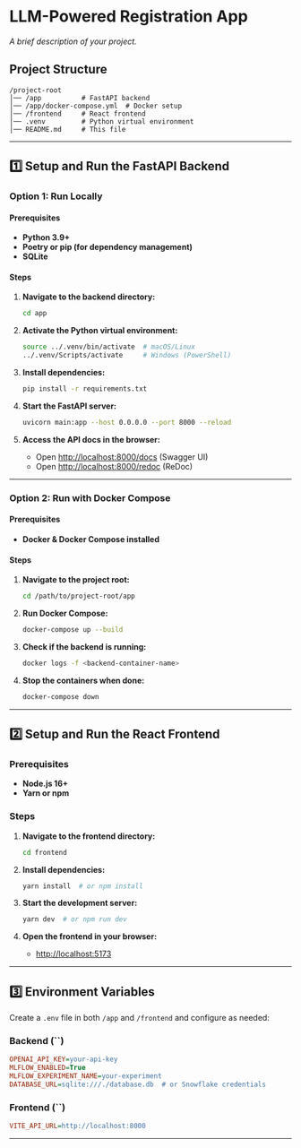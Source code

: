 # **LLM-Powered Registration App**

*A brief description of your project.*

## **Project Structure**

```
/project-root
│── /app          # FastAPI backend
│── /app/docker-compose.yml  # Docker setup
│── /frontend     # React frontend
│── .venv         # Python virtual environment
│── README.md     # This file
```

---

## **1️⃣ Setup and Run the FastAPI Backend**

### **Option 1: Run Locally**

#### **Prerequisites**

- **Python 3.9+**
- **Poetry or pip (for dependency management)**
- **SQLite**

#### **Steps**

1. **Navigate to the backend directory:**

   ```sh
   cd app
   ```

2. **Activate the Python virtual environment:**

   ```sh
   source ../.venv/bin/activate  # macOS/Linux
   ../.venv/Scripts/activate     # Windows (PowerShell)
   ```

3. **Install dependencies:**

   ```sh
   pip install -r requirements.txt
   ```

4. **Start the FastAPI server:**

   ```sh
   uvicorn main:app --host 0.0.0.0 --port 8000 --reload
   ```

5. **Access the API docs in the browser:**

   - Open [http://localhost:8000/docs](http://localhost:8000/docs) (Swagger UI)
   - Open [http://localhost:8000/redoc](http://localhost:8000/redoc) (ReDoc)

---

### **Option 2: Run with Docker Compose**

#### **Prerequisites**

- **Docker & Docker Compose installed**

#### **Steps**

1. **Navigate to the project root:**

   ```sh
   cd /path/to/project-root/app
   ```

2. **Run Docker Compose:**

   ```sh
   docker-compose up --build
   ```

3. **Check if the backend is running:**

   ```sh
   docker logs -f <backend-container-name>
   ```

4. **Stop the containers when done:**

   ```sh
   docker-compose down
   ```

---

## **2️⃣ Setup and Run the React Frontend**

### **Prerequisites**

- **Node.js 16+**
- **Yarn or npm**

### **Steps**

1. **Navigate to the frontend directory:**

   ```sh
   cd frontend
   ```

2. **Install dependencies:**

   ```sh
   yarn install  # or npm install
   ```

3. **Start the development server:**

   ```sh
   yarn dev  # or npm run dev
   ```

4. **Open the frontend in your browser:**

   - [http://localhost:5173](http://localhost:5173)

---

## **3️⃣ Environment Variables**

Create a `.env` file in both `/app` and `/frontend` and configure as needed:

### **Backend (**``**)**

```ini
OPENAI_API_KEY=your-api-key
MLFLOW_ENABLED=True
MLFLOW_EXPERIMENT_NAME=your-experiment
DATABASE_URL=sqlite:///./database.db  # or Snowflake credentials
```

### **Frontend (**``**)**

```ini
VITE_API_URL=http://localhost:8000
```

---
